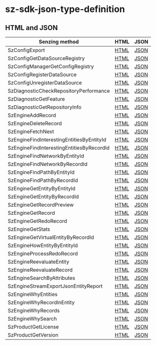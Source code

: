 # sz-sdk-json-type-definition

## HTML and JSON

| Senzing method | HTML | JSON |
| -------------- | ---- | ---- |
| SzConfigExport                            | [HTML](https://garage.senzing.com/sz-sdk-json-type-definition/responses-html/SzConfigExportResponse.html)                            | [JSON](https://garage.senzing.com/sz-sdk-json-type-definition/responses-json/SzConfigExportResponse.json)                            |
| SzConfigGetDataSourceRegistry             | [HTML](https://garage.senzing.com/sz-sdk-json-type-definition/responses-html/SzConfigGetDataSourceRegistryResponse.html)             | [JSON](https://garage.senzing.com/sz-sdk-json-type-definition/responses-json/SzConfigGetDataSourceRegistryResponse.json)             |
| SzConfigManagerGetConfigRegistry          | [HTML](https://garage.senzing.com/sz-sdk-json-type-definition/responses-html/SzConfigManagerGetConfigRegistryResponse.html)          | [JSON](https://garage.senzing.com/sz-sdk-json-type-definition/responses-json/SzConfigManagerGetConfigRegistryResponse.json)          |
| SzConfigRegisterDataSource                | [HTML](https://garage.senzing.com/sz-sdk-json-type-definition/responses-html/SzConfigRegisterDataSourceResponse.html)                | [JSON](https://garage.senzing.com/sz-sdk-json-type-definition/responses-json/SzConfigRegisterDataSourceResponse.json)                |
| SzConfigUnregisterDataSource              | [HTML](https://garage.senzing.com/sz-sdk-json-type-definition/responses-html/SzConfigUnregisterDataSourceResponse.html)              | [JSON](https://garage.senzing.com/sz-sdk-json-type-definition/responses-json/SzConfigUnregisterDataSourceResponse.json)              |
| SzDiagnosticCheckRepositoryPerformance    | [HTML](https://garage.senzing.com/sz-sdk-json-type-definition/responses-html/SzDiagnosticCheckRepositoryPerformanceResponse.html)    | [JSON](https://garage.senzing.com/sz-sdk-json-type-definition/responses-json/SzDiagnosticCheckRepositoryPerformanceResponse.json)    |
| SzDiagnosticGetFeature                    | [HTML](https://garage.senzing.com/sz-sdk-json-type-definition/responses-html/SzDiagnosticGetFeatureResponse.html)                    | [JSON](https://garage.senzing.com/sz-sdk-json-type-definition/responses-json/SzDiagnosticGetFeatureResponse.json)                    |
| SzDiagnosticGetRepositoryInfo             | [HTML](https://garage.senzing.com/sz-sdk-json-type-definition/responses-html/SzDiagnosticGetRepositoryInfoResponse.html)             | [JSON](https://garage.senzing.com/sz-sdk-json-type-definition/responses-json/SzDiagnosticGetRepositoryInfoResponse.json)             |
| SzEngineAddRecord                         | [HTML](https://garage.senzing.com/sz-sdk-json-type-definition/responses-html/SzEngineAddRecordResponse.html)                         | [JSON](https://garage.senzing.com/sz-sdk-json-type-definition/responses-json/SzEngineAddRecordResponse.json)                         |
| SzEngineDeleteRecord                      | [HTML](https://garage.senzing.com/sz-sdk-json-type-definition/responses-html/SzEngineDeleteRecordResponse.html)                      | [JSON](https://garage.senzing.com/sz-sdk-json-type-definition/responses-json/SzEngineDeleteRecordResponse.json)                      |
| SzEngineFetchNext                         | [HTML](https://garage.senzing.com/sz-sdk-json-type-definition/responses-html/SzEngineFetchNextResponse.html)                         | [JSON](https://garage.senzing.com/sz-sdk-json-type-definition/responses-json/SzEngineFetchNextResponse.json)                         |
| SzEngineFindInterestingEntitiesByEntityId | [HTML](https://garage.senzing.com/sz-sdk-json-type-definition/responses-html/SzEngineFindInterestingEntitiesByEntityIdResponse.html) | [JSON](https://garage.senzing.com/sz-sdk-json-type-definition/responses-json/SzEngineFindInterestingEntitiesByEntityIdResponse.json) |
| SzEngineFindInterestingEntitiesByRecordId | [HTML](https://garage.senzing.com/sz-sdk-json-type-definition/responses-html/SzEngineFindInterestingEntitiesByRecordIdResponse.html) | [JSON](https://garage.senzing.com/sz-sdk-json-type-definition/responses-json/SzEngineFindInterestingEntitiesByRecordIdResponse.json) |
| SzEngineFindNetworkByEntityId             | [HTML](https://garage.senzing.com/sz-sdk-json-type-definition/responses-html/SzEngineFindNetworkByEntityIdResponse.html)             | [JSON](https://garage.senzing.com/sz-sdk-json-type-definition/responses-json/SzEngineFindNetworkByEntityIdResponse.json)             |
| SzEngineFindNetworkByRecordId             | [HTML](https://garage.senzing.com/sz-sdk-json-type-definition/responses-html/SzEngineFindNetworkByRecordIdResponse.html)             | [JSON](https://garage.senzing.com/sz-sdk-json-type-definition/responses-json/SzEngineFindNetworkByRecordIdResponse.json)             |
| SzEngineFindPathByEntityId                | [HTML](https://garage.senzing.com/sz-sdk-json-type-definition/responses-html/SzEngineFindPathByEntityIdResponse.html)                | [JSON](https://garage.senzing.com/sz-sdk-json-type-definition/responses-json/SzEngineFindPathByEntityIdResponse.json)                |
| SzEngineFindPathByRecordId                | [HTML](https://garage.senzing.com/sz-sdk-json-type-definition/responses-html/SzEngineFindPathByRecordIdResponse.html)                | [JSON](https://garage.senzing.com/sz-sdk-json-type-definition/responses-json/SzEngineFindPathByRecordIdResponse.json)                |
| SzEngineGetEntityByEntityId               | [HTML](https://garage.senzing.com/sz-sdk-json-type-definition/responses-html/SzEngineGetEntityByEntityIdResponse.html)               | [JSON](https://garage.senzing.com/sz-sdk-json-type-definition/responses-json/SzEngineGetEntityByEntityIdResponse.json)               |
| SzEngineGetEntityByRecordId               | [HTML](https://garage.senzing.com/sz-sdk-json-type-definition/responses-html/SzEngineGetEntityByRecordIdResponse.html)               | [JSON](https://garage.senzing.com/sz-sdk-json-type-definition/responses-json/SzEngineGetEntityByRecordIdResponse.json)               |
| SzEngineGetRecordPreview                  | [HTML](https://garage.senzing.com/sz-sdk-json-type-definition/responses-html/SzEngineGetRecordPreviewResponse.html)                  | [JSON](https://garage.senzing.com/sz-sdk-json-type-definition/responses-json/SzEngineGetRecordPreviewResponse.json)                  |
| SzEngineGetRecord                         | [HTML](https://garage.senzing.com/sz-sdk-json-type-definition/responses-html/SzEngineGetRecordResponse.html)                         | [JSON](https://garage.senzing.com/sz-sdk-json-type-definition/responses-json/SzEngineGetRecordResponse.json)                         |
| SzEngineGetRedoRecord                     | [HTML](https://garage.senzing.com/sz-sdk-json-type-definition/responses-html/SzEngineGetRedoRecordResponse.html)                     | [JSON](https://garage.senzing.com/sz-sdk-json-type-definition/responses-json/SzEngineGetRedoRecordResponse.json)                     |
| SzEngineGetStats                          | [HTML](https://garage.senzing.com/sz-sdk-json-type-definition/responses-html/SzEngineGetStatsResponse.html)                          | [JSON](https://garage.senzing.com/sz-sdk-json-type-definition/responses-json/SzEngineGetStatsResponse.json)                          |
| SzEngineGetVirtualEntityByRecordId        | [HTML](https://garage.senzing.com/sz-sdk-json-type-definition/responses-html/SzEngineGetVirtualEntityByRecordIdResponse.html)        | [JSON](https://garage.senzing.com/sz-sdk-json-type-definition/responses-json/SzEngineGetVirtualEntityByRecordIdResponse.json)        |
| SzEngineHowEntityByEntityId               | [HTML](https://garage.senzing.com/sz-sdk-json-type-definition/responses-html/SzEngineHowEntityByEntityIdResponse.html)               | [JSON](https://garage.senzing.com/sz-sdk-json-type-definition/responses-json/SzEngineHowEntityByEntityIdResponse.json)               |
| SzEngineProcessRedoRecord                 | [HTML](https://garage.senzing.com/sz-sdk-json-type-definition/responses-html/SzEngineProcessRedoRecordResponse.html)                 | [JSON](https://garage.senzing.com/sz-sdk-json-type-definition/responses-json/SzEngineProcessRedoRecordResponse.json)                 |
| SzEngineReevaluateEntity                  | [HTML](https://garage.senzing.com/sz-sdk-json-type-definition/responses-html/SzEngineReevaluateEntityResponse.html)                  | [JSON](https://garage.senzing.com/sz-sdk-json-type-definition/responses-json/SzEngineReevaluateEntityResponse.json)                  |
| SzEngineReevaluateRecord                  | [HTML](https://garage.senzing.com/sz-sdk-json-type-definition/responses-html/SzEngineReevaluateRecordResponse.html)                  | [JSON](https://garage.senzing.com/sz-sdk-json-type-definition/responses-json/SzEngineReevaluateRecordResponse.json)                  |
| SzEngineSearchByAttributes                | [HTML](https://garage.senzing.com/sz-sdk-json-type-definition/responses-html/SzEngineSearchByAttributesResponse.html)                | [JSON](https://garage.senzing.com/sz-sdk-json-type-definition/responses-json/SzEngineSearchByAttributesResponse.json)                |
| SzEngineStreamExportJsonEntityReport      | [HTML](https://garage.senzing.com/sz-sdk-json-type-definition/responses-html/SzEngineStreamExportJsonEntityReportResponse.html)      | [JSON](https://garage.senzing.com/sz-sdk-json-type-definition/responses-json/SzEngineStreamExportJsonEntityReportResponse.json)      |
| SzEngineWhyEntities                       | [HTML](https://garage.senzing.com/sz-sdk-json-type-definition/responses-html/SzEngineWhyEntitiesResponse.html)                       | [JSON](https://garage.senzing.com/sz-sdk-json-type-definition/responses-json/SzEngineWhyEntitiesResponse.json)                       |
| SzEngineWhyRecordInEntity                 | [HTML](https://garage.senzing.com/sz-sdk-json-type-definition/responses-html/SzEngineWhyRecordInEntityResponse.html)                 | [JSON](https://garage.senzing.com/sz-sdk-json-type-definition/responses-json/SzEngineWhyRecordInEntityResponse.json)                 |
| SzEngineWhyRecords                        | [HTML](https://garage.senzing.com/sz-sdk-json-type-definition/responses-html/SzEngineWhyRecordsResponse.html)                        | [JSON](https://garage.senzing.com/sz-sdk-json-type-definition/responses-json/SzEngineWhyRecordsResponse.json)                        |
| SzEngineWhySearch                         | [HTML](https://garage.senzing.com/sz-sdk-json-type-definition/responses-html/SzEngineWhySearchResponse.html)                         | [JSON](https://garage.senzing.com/sz-sdk-json-type-definition/responses-json/SzEngineWhySearchResponse.json)                         |
| SzProductGetLicense                       | [HTML](https://garage.senzing.com/sz-sdk-json-type-definition/responses-html/SzProductGetLicenseResponse.html)                       | [JSON](https://garage.senzing.com/sz-sdk-json-type-definition/responses-json/SzProductGetLicenseResponse.json)                       |
| SzProductGetVersion                       | [HTML](https://garage.senzing.com/sz-sdk-json-type-definition/responses-html/SzProductGetVersionResponse.html)                       | [JSON](https://garage.senzing.com/sz-sdk-json-type-definition/responses-json/SzProductGetVersionResponse.json)                       |
